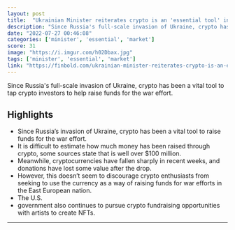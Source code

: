 ```yaml
---
layout: post
title:  "Ukrainian Minister reiterates crypto is an 'essential tool' in the country's defense"
description: "Since Russia's full-scale invasion of Ukraine, crypto has been a vital tool to tap crypto investors to help raise funds for the war effort."
date: "2022-07-27 00:46:08"
categories: ['minister', 'essential', 'market']
score: 31
image: "https://i.imgur.com/h02Dbax.jpg"
tags: ['minister', 'essential', 'market']
link: "https://finbold.com/ukrainian-minister-reiterates-crypto-is-an-essential-tool-in-the-countrys-defense/"
---
```


Since Russia's full-scale invasion of Ukraine, crypto has been a vital tool to tap crypto investors to help raise funds for the war effort.

## Highlights

- Since Russia’s invasion of Ukraine, crypto has been a vital tool to raise funds for the war effort.
- It is difficult to estimate how much money has been raised through crypto, some sources state that is well over $100 million.
- Meanwhile, cryptocurrencies have fallen sharply in recent weeks, and donations have lost some value after the drop.
- However, this doesn’t seem to discourage crypto enthusiasts from seeking to use the currency as a way of raising funds for war efforts in the East European nation.
- The U.S.
- government also continues to pursue crypto fundraising opportunities with artists to create NFTs.

---
